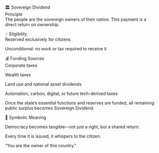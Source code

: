 
🏛️ Sovereign Dividend<br/>
Principle<br/>
The people are the sovereign owners of their nation. This payment is a direct return on ownership.<br/>

💡 Eligibility<br/>
Reserved exclusively for citizens<br/>

Unconditional: no work or tax required to receive it<br/>



💰 Funding Sources<br/>
Corporate taxes<br/>

Wealth taxes<br/>

Land use and national asset dividends<br/>

Automation, carbon, digital, or future tech-derived taxes<br/>

Once the state’s essential functions and reserves are funded, all remaining public surplus becomes Sovereign Dividend.<br/>

💬 Symbolic Meaning<br/>

Democracy becomes tangible—not just a right, but a shared return.<br/>

Every time it is issued, it whispers to the citizen:<br/>

“You are the owner of this country.”<br/>
